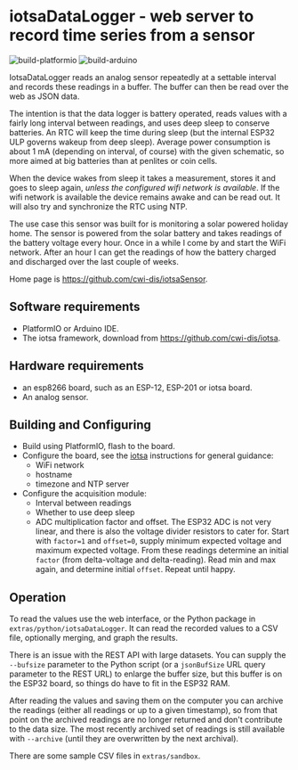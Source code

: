# iotsaDataLogger - web server to record time series from a sensor

![build-platformio](https://github.com/cwi-dis/iotsaDataLogger/workflows/build-platformio/badge.svg)
![build-arduino](https://github.com/cwi-dis/iotsaDataLogger/workflows/build-arduino/badge.svg)

IotsaDataLogger reads an analog sensor repeatedly at a settable interval and records these readings in a buffer.
The buffer can then be read over the web as JSON data.

The intention is that the data logger is battery operated, reads values with a fairly long interval between readings, and uses deep sleep to conserve batteries. An RTC will keep the time during sleep (but the internal ESP32 ULP governs wakeup from deep sleep). Average power consumption is about 1 mA (depending on interval, of course) with the given schematic, so more aimed at big batteries than at penlites or coin cells.

When the device wakes from sleep it takes a measurement, stores it and goes to sleep again, _unless the configured wifi network is available_. If the wifi network is available the device remains awake and can be read out. It will also try and synchronize the RTC using NTP.

The use case this sensor was built for is monitoring a solar powered holiday home. The sensor is powered from the solar battery and takes readings of the battery voltage every hour. Once in a while I come by and start the WiFi network. After an hour I can get the readings of how the battery charged and discharged over the last couple of weeks.

Home page is <https://github.com/cwi-dis/iotsaSensor>.

## Software requirements

* PlatformIO or Arduino IDE.
* The iotsa framework, download from <https://github.com/cwi-dis/iotsa>.

## Hardware requirements

* an esp8266 board, such as an ESP-12, ESP-201 or iotsa board.
* An analog sensor.



## Building and Configuring

- Build using PlatformIO, flash to the board.
- Configure the board, see the [iotsa](https://github.com/cwi-dis/iotsa) instructions for general guidance:
	- WiFi network
	- hostname
	- timezone and NTP server
- Configure the acquisition module:
	- Interval between readings
	- Whether to use deep sleep
	- ADC multiplication factor and offset. The ESP32 ADC is not very linear, and there is also the voltage divider resistors to cater for. Start with `factor=1` and `offset=0`, supply minimum expected voltage and maximum expected voltage. From these readings determine an initial `factor` (from delta-voltage and delta-reading). Read min and max again, and determine initial `offset`. Repeat until happy.

## Operation


To read the values use the web interface, or the Python package in `extras/python/iotsaDataLogger`. It can read the recorded values to a CSV file, optionally merging, and graph the results.

There is an issue with the REST API with large datasets. You can supply the `--bufsize` parameter to the Python script (or a `jsonBufSize` URL query parameter to the REST URL) to enlarge the buffer size, but this buffer is on the ESP32 board, so things do have to fit in the ESP32 RAM.

After reading the values and saving them on the computer you can archive the readings (either all readings or up to a given timestamp), so from that point on the archived readings are no longer returned and don't contribute to the data size. The most recently archived set of readings is still available with `--archive` (until they are overwritten by the next archival).

There are some sample CSV files in `extras/sandbox`.